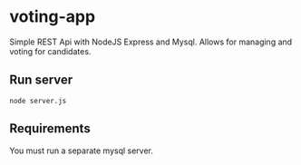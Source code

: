 # voting-app

Simple REST Api with NodeJS Express and Mysql.
Allows for managing and voting for candidates.

## Run server
```
node server.js
```

## Requirements
You must run a separate mysql server.